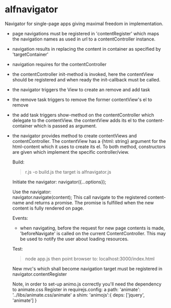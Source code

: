 # alfnavigator
Navigator for single-page apps giving maximal freedom in implementation.

- page navigations must be registered in 'contentRegister'
  which maps the navigation names as used in url to a contentController
  instance.
- navigation results in replacing the content in container as specified by
  'targetContainer'
- navigation requires for the contentController
- the contentController init-method is invoked, here the contentView should
  be registered and when ready the init-callback must be called.
- the navigator triggers the View to create an remove and add task
- the remove task triggers to remove the former contentView's el to remove
- the add task triggers show-method on the contentController which delegate to
  the contentView. the contentView adds its el to the content-container which
  is passed as argument.
- the navigator provides method to create contentViews and contentController.
  The contentView has a {html: string} argument for the html-content which it uses
  to create its el.
  To both method, constructors are given which implement the specific controller/view.

  Build:
  > r.js -o build.js
  the target is alfnavigator.js

  Initiate the navigator:
  navigator({...options});

  Use the navigator:  
  navigator.navigate(content);
  This call navigate to the registered content-name and returns a promise.
  The promise is fulfilled when the new content is fully rendered on page.
  
  Events:
  - when navigating, before the request for new page contents is made, 'beforeNavigate' is called
    on the current ContentController. This may be used to notify the user about loading resources.  
  
  
  Test:
  >node app.js
  then point browser to: localhost:3000/index.html

  New mvc's which shall become navigation target must be registered in navigator.contentRegister

  Note, in order to set-up animo.js correctly you'll need the dependency
  to animate.css
  Register in requirejs.config:
  a path: 'animate': '../libs/animate.css/animate'
  a shim: 'animojs':{
    		deps: ['jquery', 'animate']
    	}
